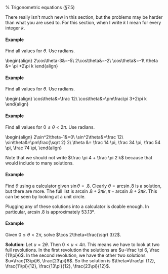 % Trigonometric equations (§7.5)

There really isn't much new in this section, but the problems may be harder than what you are used to.
For this section, when I write $k$ I mean for every integer $k$.

#### Example
Find all values for $\theta$. Use radians.

\begin{align}
2\cos\theta-3&=-5\\
2\cos\theta&=-2\\
\cos\theta&=-1\\
\theta &= \pi +2\pi k
\end{align}


#### Example
Find all values for $\theta$. Use radians.

\begin{align}
\cos\theta&=\frac 12\\
\cos\theta&=\pm\frac\pi 3+2\pi k
\end{align}

#### Example
Find all values for $0\le\theta<2\pi$. Use radians.

\begin{align}
2\sin^2\theta-1&=0\\
\sin^2\theta&=\frac 12\\
\sin\theta&=\pm\frac{\sqrt 2} 2\\
\theta &= \frac 14 \pi, \frac 34 \pi, \frac 54 \pi, \frac 74 \pi,
\end{align}

Note that we should not write $\frac \pi 4 + \frac \pi 2 k$ because that would include to many solutions.

#### Example
Find $\theta$ using a calculator given $\sin\theta=.8$.
Clearly $\theta=\arcsin.8$ is a solution, but there are more.
The full list is $\arcsin.8+2\pi k, \pi-\arcsin.8+2\pi k$.
This can be seen by looking at a unit circle.

Plugging any of these solutions into a calculator is doable enough.
In particular, $\arcsin.8$ is approximately 53.13º.

#### Example
Given $0\le\theta<2\pi$, solve $\cos 2\theta=\frac{\sqrt 3}2$.

**Solution:** Let $u=2\theta$. Then $0\le u <4\pi$. 
This means we have to look at two full revolutions.
In the first revolution the solutions are $u=\frac \pi 6, \frac {11\pi}6$.
In the second revolution, we have the other two solutions $u=\frac{13\pi}6, \frac{23\pi}6$.
So the solution is $\theta=\frac\pi {12}, \frac{11\pi}{12}, \frac{13\pi}{12}, \frac{23\pi}{12}$. 
